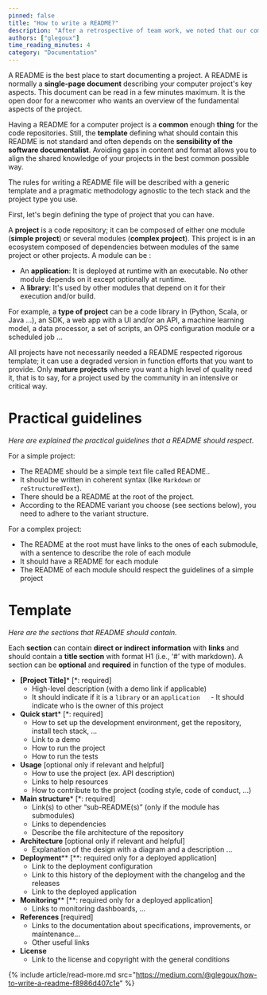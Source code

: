 ```yaml
---
pinned: false
title: "How to write a README?"
description: "After a retrospective of team work, we noted that our computer projects are not sufficient well documented. With my teammates, we decided to create a up-to-date and standard README for all diverse projects that you have with an pragmatic approach that requires minimal efforts for an efficient and effective documentation."
authors: ["glegoux"]
time_reading_minutes: 4
category: "Documentation"
---
```


A README is the best place to start documenting a project. A README is normally a  **single-page document**  describing your computer project's key aspects. This document can be read in a few minutes maximum. It is the open door for a newcomer who wants an overview of the fundamental aspects of the project.

Having a README for a computer project is a  **common**  enough **thing**  for the code repositories. Still, the  **template**  defining what should contain this README is not standard and often depends on the  **sensibility of the software documentalist**. Avoiding gaps in content and format allows you to align the shared knowledge of your projects in the best common possible way.

The rules for writing a README file will be described with a generic template and a pragmatic methodology agnostic to the tech stack and the project type you use.

First, let's begin defining the type of project that you can have.

A  **project** is a code repository; it can be composed of either one module (**simple project**) or several modules (**complex project**). This project is in an ecosystem composed of dependencies between modules of the same project or other projects. A module can be :

-   An  **application**: It is deployed at runtime with an executable. No other module depends on it except optionally at runtime.
-   A  **library**: It's used by other modules that depend on it for their execution and/or build.

For example, a  **type of project**  can be a code library in (Python, Scala, or Java …), an SDK, a web app with a UI and/or an API, a machine learning model, a data processor, a set of scripts, an OPS configuration module or a scheduled job …

All projects have not necessarily needed a README respected rigorous template; it can use a degraded version in function efforts that you want to provide. Only  **mature projects**  where you want a high level of quality need it, that is to say, for a project used by the community in an intensive or critical way.

# Practical guidelines

_Here are explained the practical guidelines that a README should respect._

For a simple project:

-   The README should be a simple text file called README.<extension>.
-   It should be written in coherent syntax (like  `Markdown`  or  `reStructuredText`).
-   There should be a README at the root of the project.
-   According to the README variant you choose (see sections below), you need to adhere to the variant structure.

For a complex project:

-   The README at the root must have links to the ones of each submodule, with a sentence to describe the role of each module
-   It should have a README for each module
-   The README of each module should respect the guidelines of a simple project

# Template

_Here are the sections that README should contain._

Each  **section**  can contain  **direct or indirect information**  with  **links**  and should contain a  **title section**  with format H1 (i.e., ‘#’ with markdown). A section can be  **optional**  and  **required**  in function of the type of modules.

-   **[Project Title]*** [*: required]  
    - High-level description (with a demo link if applicable)  
    - It should indicate if it is a  `library`  or an  `application  
    `- It should indicate who is the owner of this project
-   **Quick start*** [*: required]  
    - How to set up the development environment, get the repository, install tech stack, …  
    - Link to a demo  
    - How to run the project  
    - How to run the tests
-   **Usage**  [optional only if relevant and helpful]  
    - How to use the project (ex. API description)  
    - Links to help resources  
    - How to contribute to the project (coding style, code of conduct, …)
-   **Main structure*** [*: required]  
    - Link(s) to other “sub-README(s)” (only if the module has submodules)  
    - Links to dependencies  
    - Describe the file architecture of the repository
-   **Architecture** [optional only if relevant and helpful]  
    - Explanation of the design with a diagram and a description …
-   **Deployment****  [**: required only for a deployed application]  
    - Link to the deployment configuration  
    - Link to this history of the deployment with the changelog and the releases  
    - Link to the deployed application
-   **Monitoring****  [**: required only for a deployed application]  
    - Links to monitoring dashboards, …
-   **References**  [required]  
    - Links to the documentation about specifications, improvements, or maintenance…  
    - Other useful links
-   **License**
    - Link to the license and copyright with the general conditions

{% include article/read-more.md
src="https://medium.com/@glegoux/how-to-write-a-readme-f8986d407c1e"
%}

